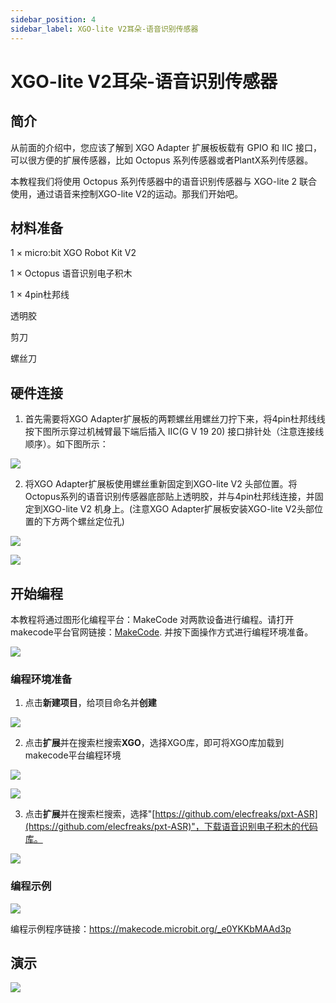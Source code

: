 ```yaml
---
sidebar_position: 4
sidebar_label: XGO-lite V2耳朵-语音识别传感器
---
```


# XGO-lite V2耳朵-语音识别传感器

## 简介

从前面的介绍中，您应该了解到 XGO Adapter 扩展板板载有 GPIO 和 IIC 接口，可以很方便的扩展传感器，比如 Octopus 系列传感器或者PlantX系列传感器。

本教程我们将使用 Octopus 系列传感器中的语音识别传感器与 XGO-lite 2 联合使用，通过语音来控制XGO-lite V2的运动。那我们开始吧。

## 材料准备

1 × micro:bit XGO Robot Kit V2

1 × Octopus 语音识别电子积木

1 × 4pin杜邦线

透明胶

剪刀

螺丝刀

## 硬件连接

1. 首先需要将XGO Adapter扩展板的两颗螺丝用螺丝刀拧下来，将4pin杜邦线线按下图所示穿过机械臂最下端后插入 IIC(G V 19 20) 接口排针处（注意连接线顺序）。如下图所示：

![](./../../images/microbit-xgo-lite-v2-voice-01.png)

2. 将XGO Adapter扩展板使用螺丝重新固定到XGO-lite V2 头部位置。将Octopus系列的语音识别传感器底部贴上透明胶，并与4pin杜邦线连接，并固定到XGO-lite V2 机身上。(注意XGO Adapter扩展板安装XGO-lite V2头部位置的下方两个螺丝定位孔)

![](./../../images/microbit-xgo-lite-v2-voice-04.png)

![](./../../images/microbit-xgo-lite-v2-voice-02.png)

## 开始编程

本教程将通过图形化编程平台：MakeCode 对两款设备进行编程。请打开makecode平台官网链接：[MakeCode](https://makecode.microbit.org/#). 并按下面操作方式进行编程环境准备。

![](./../../images/microbit-xgo-lite-v2-makecode-01.png)

### 编程环境准备

1.  点击**新建项目**，给项目命名并**创建**

![](./../../images/microbit-xgo-lite-v2-makecode-02.png)



2. 点击**扩展**并在搜索栏搜索**XGO**，选择XGO库，即可将XGO库加载到makecode平台编程环境



![](./../../images/microbit-xgo-lite-v2-makecode-03.png)

![](./../../images/microbit-xgo-lite-v2-makecode-03-1.png)

3. 点击**扩展**并在搜索栏搜索，选择"[https://github.com/elecfreaks/pxt-ASR](https://github.com/elecfreaks/pxt-ASR)"，下载语音识别电子积木的代码库。

![](./../../images/microbit-xgo-lite-v2-voice-03.png)

### 编程示例

![](./../../images/microbit-xgo-lite-v2-voice-05.png)



编程示例程序链接：https://makecode.microbit.org/_e0YKKbMAAd3p

## 演示

![](./../../images/microbit-xgo-lite-v2-voice-06.gif)
